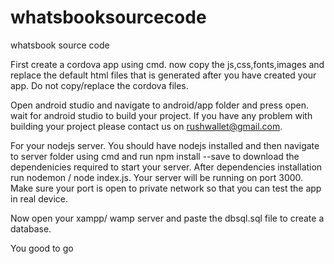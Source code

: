 # whatsbooksourcecode
whatsbook source code


First create a cordova app using cmd. now copy the js,css,fonts,images and replace the default html files that is generated after you have created your app.
Do not copy/replace the cordova files.

Open android studio and navigate to android/app folder and press open. wait for android studio to build your project. If you have any problem with building your project please contact us on rushwallet@gmail.com.

For your nodejs server. You should have nodejs installed and then navigate to server folder using cmd and run npm install --save to download the dependenicies required to start your server.
After dependencies installation run nodemon / node index.js. Your server will be running on port 3000.
Make sure your port is open to private network so that you can test the app in real device.

Now open your xampp/ wamp server and paste the dbsql.sql file to create a database.

You good to go
